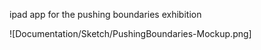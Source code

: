 ipad app for the pushing boundaries exhibition

![Documentation/Sketch/PushingBoundaries-Mockup.png]
